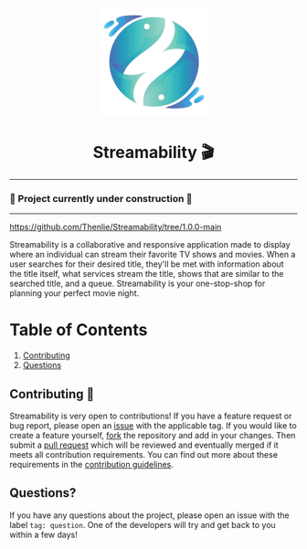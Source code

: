 <p align="center">
    <img src="./public/android-chrome-192x192.png">
    <h1 align="center">Streamability 🎬</h1>
</p>

---

### 🚧 Project currently under construction 🚧

---

https://github.com/Thenlie/Streamability/tree/1.0.0-main

Streamability is a collaborative and responsive application made to display where an individual can stream their favorite TV shows and movies. When a user searches for their desired title, they'll be met with information about the title itself, what services stream the title, shows that are similar to the searched title, and a queue. Streamability is your one-stop-shop for planning your perfect movie night.

# Table of Contents

1. [Contributing](#contributing-👥)
2. [Questions](#questions)


## Contributing 👥

Streamability is very open to contributions! If you have a feature request or bug report, please open an [issue](https://github.com/Thenlie/Streamability/issues) with the applicable tag. If you would like to create a feature yourself, [fork](https://docs.github.com/en/pull-requests/collaborating-with-pull-requests/working-with-forks/about-forks) the repository and add in your changes. Then submit a [pull request](https://docs.github.com/en/pull-requests/collaborating-with-pull-requests/proposing-changes-to-your-work-with-pull-requests/about-pull-requests) which will be reviewed and eventually merged if it meets all contribution requirements. You can find out more about these requirements in the [contribution guidelines](https://github.com/Thenlie/Streamability/blob/main/docs/contribution-guidelines.md).

## Questions?

If you have any questions about the project, please open an issue with the label `tag: question`. One of the developers will try and get back to you within a few days!
